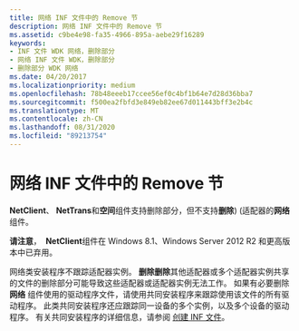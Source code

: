 ```yaml
---
title: 网络 INF 文件中的 Remove 节
description: 网络 INF 文件中的 Remove 节
ms.assetid: c9be4e98-fa35-4966-895a-aebe29f16289
keywords:
- INF 文件 WDK 网络，删除部分
- 网络 INF 文件 WDK，删除部分
- 删除部分 WDK 网络
ms.date: 04/20/2017
ms.localizationpriority: medium
ms.openlocfilehash: 78b48eeeb17ccee56ef0c4bf1b64e7d28d36bba7
ms.sourcegitcommit: f500ea2fbfd3e849eb82ee67d011443bff3e2b4c
ms.translationtype: MT
ms.contentlocale: zh-CN
ms.lasthandoff: 08/31/2020
ms.locfileid: "89213754"
---
```

# <a name="remove-section-in-a-network-inf-file"></a>网络 INF 文件中的 Remove 节





**NetClient**、 **NetTrans**和**空间**组件支持删除部分，但不支持**删除**)  (适配器的**网络**组件。

**请注意**，  **NetClient**组件在 Windows 8.1、Windows Server 2012 R2 和更高版本中已弃用。

 

网络类安装程序不跟踪适配器实例。 **删除删除**其他适配器或多个适配器实例共享的文件的删除部分可能导致这些适配器或适配器实例无法工作。
如果有必要删除 **网络** 组件使用的驱动程序文件，请使用共同安装程序来跟踪使用该文件的所有驱动程序。 此类共同安装程序还应跟踪同一设备的多个实例，以及多个设备的驱动程序。 有关共同安装程序的详细信息，请参阅 [创建 INF 文件](../install/overview-of-inf-files.md)。

 

